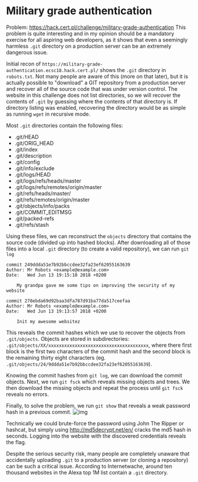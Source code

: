 # Military grade authentication
Problem: https://hack.cert.pl/challenge/military-grade-authentication
This problem is quite interesting and in my opinion should be a mandatory exercise for all aspiring web developers, as it shows that even a seemingly harmless `.git` directory on a production server can be an extremely dangerous issue.

Initial recon of `https://military-grade-authentication.ecsc18.hack.cert.pl/` shows the `.git` directory in `robots.txt`. Not many people are aware of this (more on that later), but it is actually possible to "download" a GIT repository from a production server and recover all of the source code that was under version control. The website in this challenge does not list directories, so we will recover the contents of `.git` by guessing where the contents of that directory is. If directory listing was enabled, recovering the directory would be as simple as running `wget` in recursive mode.

Most `.git` directories contain the following files:
+ .git/HEAD
+ .git/ORIG_HEAD
+ .git/index
+ .git/description
+ .git/config
+ .git/info/exclude
+ .git/logs/HEAD
+ .git/logs/refs/heads/master
+ .git/logs/refs/remotes/origin/master
+ .git/refs/heads/master/
+ .git/refs/remotes/origin/master
+ .git/objects/info/packs
+ .git/COMMIT_EDITMSG
+ .git/packed-refs
+ .git/refs/stash

Using these files, we can reconstruct the `objects` directory that contains the source code (divided up into hashed blocks). After downloading all of those files into a local `.git` directory (to create a valid repository), we can run `git log`

```
commit 249ddda51e7b92bbccdee32fa23ef62055163639
Author: Mr Robots <example@example.com>
Date:   Wed Jun 13 19:15:10 2018 +0200

    My grandpa gave me some tips on improving the security of my website

commit 278ebda69d92baa3dfa787d91ba77da517ceefaa
Author: Mr Robots <example@example.com>
Date:   Wed Jun 13 19:13:57 2018 +0200

    Init my awesome websitez
```

This reveals the commit hashes which we use to recover the objects from `.git/objects`. Objects are stored in subdirectories: `.git/objects/XX/xxxxxxxxxxxxxxxxxxxxxxxxxxxxxxxxxxxxxx`, where there first block is the first two characters of the commit hash and the second block is the remaining thirty eight characters (eg. `.git/objects/24/9ddda51e7b92bbccdee32fa23ef62055163639`).

Knowing the commit hashes from `git log`, we can download the commit objects. Next, we run `git fsck` which reveals missing objects and trees. We then download the missing objects and repeat the process until `git fsck` reveals no errors.

Finally, to solve the problem, we run `git show` that reveals a weak password hash in a previous commit.
![img](https://i.imgur.com/PKqogec.png)

Technically we could brute-force the password using John The Ripper or hashcat, but simply using http://md5decrypt.net/en/ cracks the md5 hash in seconds. Logging into the website with the discovered credentials reveals the flag.

Despite the serious security risk, many people are completely unaware that accidentally uploading `.git` to a production server (or cloning a repository) can be such a critical issue. According to Internetwache, around ten thousand websites in the Alexa top 1M list contain a `.git` directory.
